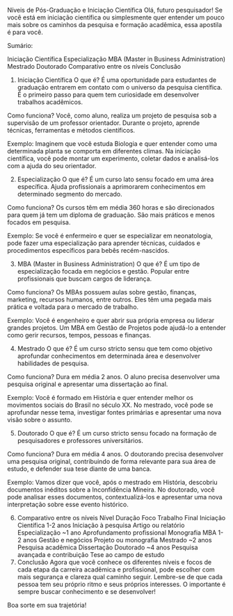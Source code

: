 Níveis de Pós-Graduação e Iniciação Científica
Olá, futuro pesquisador! Se você está em iniciação científica ou simplesmente quer entender um pouco mais sobre os caminhos da pesquisa e formação acadêmica, essa apostila é para você.

Sumário:

Iniciação Científica
Especialização
MBA (Master in Business Administration)
Mestrado
Doutorado
Comparativo entre os níveis
Conclusão
1. Iniciação Científica
O que é?
É uma oportunidade para estudantes de graduação entrarem em contato com o universo da pesquisa científica. É o primeiro passo para quem tem curiosidade em desenvolver trabalhos acadêmicos.

Como funciona?
Você, como aluno, realiza um projeto de pesquisa sob a supervisão de um professor orientador. Durante o projeto, aprende técnicas, ferramentas e métodos científicos.

Exemplo:
Imaginem que você estuda Biologia e quer entender como uma determinada planta se comporta em diferentes climas. Na iniciação científica, você pode montar um experimento, coletar dados e analisá-los com a ajuda do seu orientador.

2. Especialização
O que é?
É um curso lato sensu focado em uma área específica. Ajuda profissionais a aprimorarem conhecimentos em determinado segmento do mercado.

Como funciona?
Os cursos têm em média 360 horas e são direcionados para quem já tem um diploma de graduação. São mais práticos e menos focados em pesquisa.

Exemplo:
Se você é enfermeiro e quer se especializar em neonatologia, pode fazer uma especialização para aprender técnicas, cuidados e procedimentos específicos para bebês recém-nascidos.

3. MBA (Master in Business Administration)
O que é?
É um tipo de especialização focada em negócios e gestão. Popular entre profissionais que buscam cargos de liderança.

Como funciona?
Os MBAs possuem aulas sobre gestão, finanças, marketing, recursos humanos, entre outros. Eles têm uma pegada mais prática e voltada para o mercado de trabalho.

Exemplo:
Você é engenheiro e quer abrir sua própria empresa ou liderar grandes projetos. Um MBA em Gestão de Projetos pode ajudá-lo a entender como gerir recursos, tempos, pessoas e finanças.

4. Mestrado
O que é?
É um curso stricto sensu que tem como objetivo aprofundar conhecimentos em determinada área e desenvolver habilidades de pesquisa.

Como funciona?
Dura em média 2 anos. O aluno precisa desenvolver uma pesquisa original e apresentar uma dissertação ao final.

Exemplo:
Você é formado em História e quer entender melhor os movimentos sociais do Brasil no século XX. No mestrado, você pode se aprofundar nesse tema, investigar fontes primárias e apresentar uma nova visão sobre o assunto.

5. Doutorado
O que é?
É um curso stricto sensu focado na formação de pesquisadores e professores universitários.

Como funciona?
Dura em média 4 anos. O doutorando precisa desenvolver uma pesquisa original, contribuindo de forma relevante para sua área de estudo, e defender sua tese diante de uma banca.

Exemplo:
Vamos dizer que você, após o mestrado em História, descobriu documentos inéditos sobre a Inconfidência Mineira. No doutorado, você pode analisar esses documentos, contextualizá-los e apresentar uma nova interpretação sobre esse evento histórico.

6. Comparativo entre os níveis
Nível	Duração	Foco	Trabalho Final
Iniciação Científica	1-2 anos	Iniciação à pesquisa	Artigo ou relatório
Especialização	~1 ano	Aprofundamento profissional	Monografia
MBA	1-2 anos	Gestão e negócios	Projeto ou monografia
Mestrado	~2 anos	Pesquisa acadêmica	Dissertação
Doutorado	~4 anos	Pesquisa avançada e contribuição	Tese
ao campo de estudo	
7. Conclusão
Agora que você conhece os diferentes níveis e focos de cada etapa da carreira acadêmica e profissional, pode escolher com mais segurança e clareza qual caminho seguir. Lembre-se de que cada pessoa tem seu próprio ritmo e seus próprios interesses. O importante é sempre buscar conhecimento e se desenvolver!

Boa sorte em sua trajetória!
